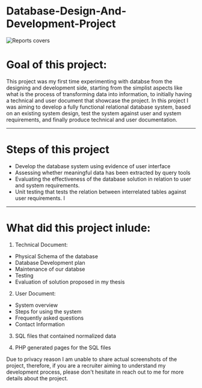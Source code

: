 # Database-Design-And-Development-Project

![Reports covers](https://user-images.githubusercontent.com/95411800/219285748-2a91179c-2465-4452-aac0-0ddd688ecf25.png)

# Goal of this project:
This project was my first time experimenting with databse from the designing and development side, starting from the simplist aspects like what is the process of transforming data into information, to initially having a technical and user document that showcase the project.
In this project I was aiming to develop a fully functional relational database system, based on an existing system design, test the system against user and system requirements, and finally produce technical and user documentation.

______________________________________________________________

# Steps of this project
- Develop the database system using evidence of user interface
- Assessing whether meaningful data has been extracted by query tools
- Evaluating the effectiveness of the database solution in relation to user and system requirements. 
- Unit testing that tests the relation between interrelated tables against user requirements. I

______________________________________________________________

# What did this project inlude:
1) Technical Document:
- Physical Schema of the database
- Database Development plan
- Maintenance of our databse
- Testing
- Evaluation of solution proposed in my thesis

2) User Document:
- System overview
- Steps for using the system
- Frequently asked questions
- Contact Information

3) SQL files that contained normalized data

4) PHP generated pages for the SQL files

Due to privacy reason I am unable to share actual screenshots of the project, therefore, if you are a recruiter aiming to understand my development process, please don't hesitate in reach out to me for more details about the project.

